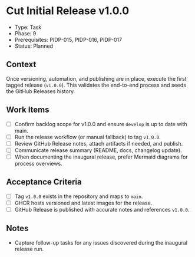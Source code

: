# Cut Initial Release v1.0.0
- Type: Task
- Phase: 9
- Prerequisites: PIDP-015, PIDP-016, PIDP-017
- Status: Planned

## Context
Once versioning, automation, and publishing are in place, execute the first tagged release (`v1.0.0`). This validates the end-to-end process and seeds the GitHub Releases history.

## Work Items
- [ ] Confirm backlog scope for v1.0.0 and ensure `develop` is up to date with main.
- [ ] Run the release workflow (or manual fallback) to tag `v1.0.0`.
- [ ] Review GitHub Release notes, attach artifacts if needed, and publish.
- [ ] Communicate release summary (README, docs, changelog update).
- [ ] When documenting the inaugural release, prefer Mermaid diagrams for process overviews.

## Acceptance Criteria
- [ ] Tag `v1.0.0` exists in the repository and maps to `main`.
- [ ] GHCR hosts versioned and latest images for the release.
- [ ] GitHub Release is published with accurate notes and references `v1.0.0`.

## Notes
- Capture follow-up tasks for any issues discovered during the inaugural release run.
